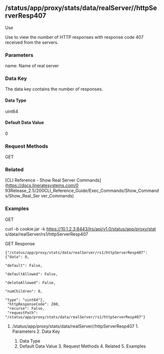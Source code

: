 ## /status/app/proxy/stats/data/realServer/<name>/httpServerResp407

Use

Use to view the number of HTTP responses with response code 407 received from
the servers.

### Parameters

name: Name of real server

### Data Key

The data key contains the number of responses.

#### Data Type

uint64

#### Default Data Value

0

### Request Methods

GET

### Related

[CLI Reference - Show Real Server Commands](https://docs.lineratesystems.com/0
93Release_2.5/200CLI_Reference_Guide/Exec_Commands/Show_Commands/Show_Real_Ser
ver_Commands)

### Examples

GET

curl -b cookie.jar -k https://10.1.2.3:8443/lrs/api/v1.0/status/app/proxy/stat
s/data/realServer/rs1/httpServerResp407

GET Response

    
    {"/status/app/proxy/stats/data/realServer/rs1/httpServerResp407": {"data": 0,
                                                                             "default": False,
                                                                             "defaultAllowed": False,
                                                                             "deleteAllowed": False,
                                                                             "numChildren": 0,
                                                                             "type": "uint64"},
     "httpResponseCode": 200,
     "recurse": False,
     "requestPath": "/status/app/proxy/stats/data/realServer/rs1/httpServerResp407"}
    

  1. /status/app/proxy/stats/data/realServer/<name>/httpServerResp407
    1. Parameters
    2. Data Key
      1. Data Type
      2. Default Data Value
    3. Request Methods
    4. Related
    5. Examples

